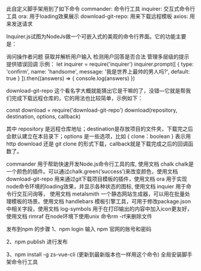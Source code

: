 此自定义脚手架用到了如下命令
commander: 命令行工具
inquirer: 交互式命令行工具
ora: 用于loading效果展示
download-git-repo: 用来下载远程模板
axios: 用来发送请求


Inquirer.js试图为NodeJs做一个可嵌入式的美观的命令行界面。它的功能主要是：

询问操作者问题
获取并解析用户输入
检测用户回答是否合法
管理多层级的提示
提供错误回调
示例：
let inquirer = require('inquirer')
inquirer.prompt([
  {
    type: 'confirm',
    name: 'handsome',
    message: '我是世界上最帅的男人吗?',
    default: true
  }
]).then((answers) => {
  console.log(answers)
})

download-git-repo
这个看名字大概就能猜出它是干嘛的了，没错—它就是帮我们完成下载远程仓库的，它的用法也比较简单，示例如下：

const download = require('download-git-repo')
download(repository, destination, options, callback)

其中 repository 是远程仓库地址；destination是存放项目的文件夹，下载完之后会默认建立在本目录下；options 是一些选项，比如 { clone：boolean } 表示用 http download 还是 git clone 的形式下载，callback就是下载完成之后的回调函数了。


commander
用于帮助快速开发Node.js命令行工具的库, 使用文档
chalk
chalk是一个颜色的插件。可以通过chalk.green(‘success’)来改变颜色，使用文档
download-git-repo
用来通过git下载项目模板的插件，使用文档
ora
用于实现node命令环境的loading效果，并显示各种状态的图标, 使用文档
inquier
用于命令行交互问询等， 使用文档
metalsmith
一个静态网站生成器，可以用在批量处理模板的场景。使用文档
handlebars
模板引擎工具，可用于修改package.json中相关字段，使用文档
log-symbols
用于在打印输出的内容中加入icon更友好，使用文档
rimraf
在node环境下使用unix 命令rm -rf来删除文件

发布到npm 的步骤
1、npm login 
  输入 npm 官网的账号和密码

2、npm publish 
  进行发布

3、npm install -g zs-vue-cli (更新到最新版本也一样用这个命令)
  全局安装脚手架命令行工具